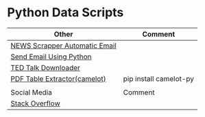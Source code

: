 # Python Data Scripts
|Other    | Comment |
|-------------- |---|
|[NEWS Scrapper Automatic Email](https://github.com/amrrs/build_tools_to_automate_python/blob/master/hn_news_scraper_no_cred.py)||
|[Send Email Using Python](https://github.com/yesdeepakmittal/data-scripts/other)||
|[TED Talk Downloader](https://github.com/amrrs/build_tools_to_automate_python/blob/master/ted_talk_downloader.py)||
|[PDF Table Extractor(camelot)](https://github.com/amrrs/build_tools_to_automate_python/blob/master/PDF%20Table%20Extraction/Extracting%20Table%20from%20PDF%20-%20UN%20HDI%20Report.ipynb)|pip install camelot-py|
|        |         |
|Social Media  | Comment |
|[Stack Overflow](https://github.com/yesdeepakmittal/data-scripts/blob/main/SocialMedia/StackOverflow.ipynb)||